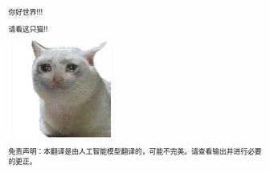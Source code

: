 你好世界!!!

请看这只猫!!

![猫的图片](./translated_images/cat1.9cd857c7b7aeb480a04b2cabce8b04bc33dc7118e95f14679569bcfba984a2fe.zh.png)


免责声明：本翻译是由人工智能模型翻译的，可能不完美。请查看输出并进行必要的更正。